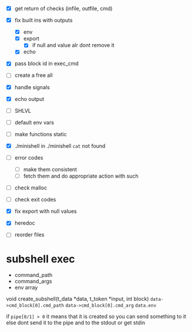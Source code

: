 - [x] get return of checks (infile, outfile, cmd)
- [x] fix built ins with outputs
	- [x] env
	- [x] export
		- [x] if null and value alr dont remove it
	- [x] echo
- [x] pass block id in exec_cmd
- [ ] create a free all
- [x] handle signals
- [x] echo output
- [ ] SHLVL
- [ ] default env vars
- [ ] make functions static
- [x] ./minishell in ./minishell `cat` not found
- [ ] error codes
	- [ ] make them consistent
	- [ ] fetch them and do appropriate action with such
- [ ] check malloc
- [ ] check exit codes
- [x] fix export with null values
- [x] heredoc
- [ ] reorder files


# subshell exec
- command_path
- command_args
- env array

void create_subshell(t_data *data, t_token *input, int block)
`data->cmd_block[0].cmd_path`
`data->cmd_block[0].cmd_arg`
`data.env`

if `pipe[0/1] > 0` it means that it is created so you can send something to it
else dont send it to the pipe and to the stdout or get stdin